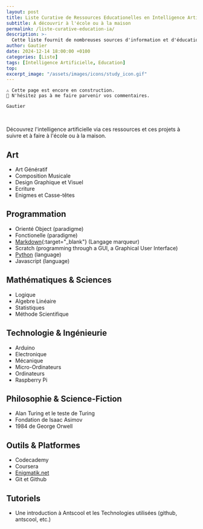 ```yaml
---
layout: post
title: Liste Curative de Ressources Educationelles en Intelligence Artificielle
subtitle: A découvrir à l'école ou à la maison
permalink: /liste-curative-education-ia/
description: >-
  Cette liste fournit de nombreuses sources d'information et d'éducation en intelligence artificielle à découvrir et à suivre à la maison ou à l'école.
author: Gautier
date: 2024-12-14 18:00:00 +0100
categories: [Liste]
tags: [Intelligence Artificielle, Education]
top: 
excerpt_image: "/assets/images/icons/study_icon.gif"
---
```


<!-- Meta
	artificial intelligence
	ai
	ai art
	ai chatbot
	ai education
	ai project
	ai resource
	ai course
	ai training
	ai essentials
	ai techniques
	ai applications
	ai ethics
	ai frameworks
	ai regulation
	ai history
	ai philosophy
	ai future
	
	ai classroom
	ai readyness

	ai for educators
	ai in education
	ai in schools


	learn ai
	teach ai

	learning with ai
	teaching with ai

	chatgpt

-->

```text
⚠️ Cette page est encore en construction.
📣 N'hésitez pas à me faire parvenir vos commentaires.

Gautier
```
<br>

Découvrez l'intelligence artificielle via ces ressources et ces projets à suivre et à faire à l'école ou à la maison.



<!-- ## Les fondamentaux

- Algèbre linéaire
- Histoire l'information et des technologies
- Logique
- Mathématique
- Science
- Ingénieurie
- Statistique
- Philosophie
 -->


## Art

- Art Génératif
- Composition Musicale
- Design Graphique et Visuel
- Ecriture
- Enigmes et Casse-têtes

## Programmation

- Orienté Object (paradigme)
- Fonctionelle (paradigme)
- [Markdown](https://learnmarkdown.com/){:target="_blank"} (Langage marqueur)
- Scratch (programming through a GUI, a Graphical User Interface)
- [Python](/python/) (language)
- Javascript (language)

## Mathématiques & Sciences

- Logique
- Algebre Linéaire
- Statistiques
- Méthode Scientifique

## Technologie & Ingénieurie

- Arduino
- Electronique
- Mécanique
- Micro-Ordinateurs
- Ordinateurs
- Raspberry Pi

## Philosophie & Science-Fiction

- Alan Turing et le teste de Turing
- Fondation de Isaac Asimov
- 1984 de George Orwell

## Outils & Platformes

- Codecademy
- Coursera
- [Enigmatik.net](https://enigmatik.net)
- Git et Github

## Tutoriels

- Une introduction à Antscool et les Technologies utilisées (github, antscool, etc.)
